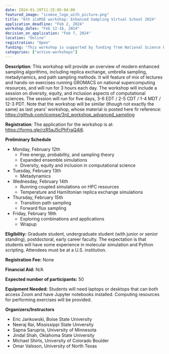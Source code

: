 ```yaml
---
date: 2024-01-20T11:25:05-04:00
featured_image: "icomse_logo_with_picture.png"
title: "6th iCoMSE workshop: Enhanced Sampling Virtual School 2024"
application_deadline: "Feb 2, 2024"
workshop_dates: "Feb 12-16, 2024"
decision_on_application: "Feb 7, 2024"
location: "Online"
registration: "Open"
funding: "This workshop is supported by funding from National Science Foundation Office of Advanced Cyberinfrastructure"
categories: ["active-workshops"]
---
```


**Description**: This workshop will provide an overview of modern enhanced sampling algorithms, including replica exchange, umbrella sampling, metadynamics, and path sampling methods.  It will feature of mix of lectures and hands-on exercises running GROMACS on national supercomputing resources, and will run for 3 hours each day. The workshop will include a session on diversity, equity, and inclusion aspects of computational sciences. The session will run for five days, 3-6 EDT / 2-5 CDT / 1-4 MDT / 12-3 PDT.  Note that the workshop will be similar (though not exactly the same) as last years' workshop, whose material is posted here fir reference: https://github.com/icomse/3rd_workshop_advanced_sampling

**Registration**:
The application for the workshop is at: https://forms.gle/rzR5aJ5cPhFraQ4i6.

**Preliminary Schedule**
- Monday, February 12th
  - Free energy, probability, and sampling theory
  - Expanded ensemble simulations
  - Diversity, equity and inclusion in computational science
- Tuesday, February 13th
  - Metadynamics 
- Wednesday, February 14th
  - Running coupled simulations on HPC resources
  - Temperature and Hamiltonian replica exchange simulations
- Thursday, February 15th
  - Transition path sampling
  - Forward flux sampling 
- Friday, February 16th
  - Exploring combinations and applications
  - Wrapup

**Eligibility:** Graduate student, undergraduate student (with junior or senior standing), postdoctoral, early career faculty. The expectation is that students will have some experience in molecular simulation and Python scripting. Attendees must be at a U.S. institution.

**Registration Fee:** None 

**Financial Aid:** N/A

**Expected number of participants:** 50

**Equipment Needed:** Students will need laptops or desktops that can both access Zoom and have Jupyter notebooks installed.  Computing resources for performing exercises will be provided.

**Organizers/Instructors**
- Eric Jankowski, Boise State University
- Neeraj Rai, Mississippi State University
- Sapna Sarupria, University of Minnesota 
- Jindal Shah, Oklahoma State University
- Michael Shirts, University of Colorado Boulder
- Omar Valsson, University of North Texas
